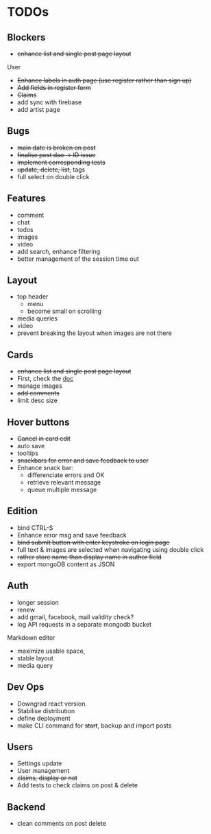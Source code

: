 # TODOs

## Blockers

- ~~enhance list and single post page layout~~

User 

- ~~Enhance labels in auth page (use register rather than sign up)~~
- ~~Add fields in register form~~ 
- ~~Claims~~
- add sync with firebase
- add artist page


## Bugs

- ~~main date is broken on post~~ 
- ~~finalise post dao -> ID issue~~
- ~~implement corresponding tests~~
- ~~update, delete, list,~~ tags 
- full select on double click

## Features

- comment
- chat 
- todos
- images
- video
- add search, enhance filtering
- better management of the session time out

## Layout 

- top header
   - menu
   - become small on scrolling
- media queries
- video
- prevent breaking the layout when images are not there

## Cards

- ~~enhance list and single post page layout~~
- First, check the [doc](https://material.io/guidelines/components/cards.html#cards-behavior)
- manage images
- ~~add comments~~ 
- limit desc size

## Hover buttons 

- ~~Cancel in card edit~~
- auto save
- tooltips
- ~~snackbars for error and save feedback to user~~
- Enhance snack bar:
   - differenciate errors and OK
   - retrieve relevant message
   - queue multiple message 

## Edition

- bind CTRL-S
- Enhance error msg and save feedback
- ~~bind submit button with enter keystroke on login page~~
- full text & images are selected when navigating using double click
- ~~rather store name than display name in author field~~
- export mongoDB content as JSON

## Auth

- longer session
- renew
- add gmail, facebook, mail validity check?
- log API requests in a separate mongodb bucket

Markdown editor

- maximize usable space, 
- stable layout 
- media query 

## Dev Ops 

- Downgrad react version.
- Stabilise distribution 
- define deployment 
- make CLI command for ~~start~~, backup and import posts

## Users

- Settings update 
- User management
- ~~claims, display or not~~ 
- Add tests to check claims on post & delete


## Backend

- clean comments on post delete

